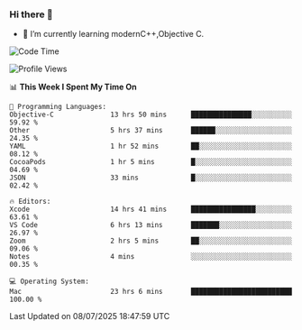 ### Hi there 👋
- 🌱 I’m currently learning modernC++,Objective C.
<!--
**Asukaki7/Asukaki7** is a ✨ _special_ ✨ repository because its `README.md` (this file) appears on your GitHub profile.

Here are some ideas to get you started:

- 🔭 I’m currently working on ...
- 🌱 I’m currently learning ...
- 👯 I’m looking to collaborate on ...
- 🤔 I’m looking for help with ...
- 💬 Ask me about ...
- 📫 How to reach me: ...
- 😄 Pronouns: ...
- ⚡ Fun fact: ...
-->
<!--START_SECTION:waka-->
![Code Time](http://img.shields.io/badge/Code%20Time-581%20hrs%2055%20mins-blue)

![Profile Views](http://img.shields.io/badge/Profile%20Views-0-blue)

📊 **This Week I Spent My Time On** 

```text
💬 Programming Languages: 
Objective-C              13 hrs 50 mins      ███████████████░░░░░░░░░░   59.92 % 
Other                    5 hrs 37 mins       ██████░░░░░░░░░░░░░░░░░░░   24.35 % 
YAML                     1 hr 52 mins        ██░░░░░░░░░░░░░░░░░░░░░░░   08.12 % 
CocoaPods                1 hr 5 mins         █░░░░░░░░░░░░░░░░░░░░░░░░   04.69 % 
JSON                     33 mins             █░░░░░░░░░░░░░░░░░░░░░░░░   02.42 % 

🔥 Editors: 
Xcode                    14 hrs 41 mins      ████████████████░░░░░░░░░   63.61 % 
VS Code                  6 hrs 13 mins       ███████░░░░░░░░░░░░░░░░░░   26.97 % 
Zoom                     2 hrs 5 mins        ██░░░░░░░░░░░░░░░░░░░░░░░   09.06 % 
Notes                    4 mins              ░░░░░░░░░░░░░░░░░░░░░░░░░   00.35 % 

💻 Operating System: 
Mac                      23 hrs 6 mins       █████████████████████████   100.00 % 
```


 Last Updated on 08/07/2025 18:47:59 UTC
<!--END_SECTION:waka-->
